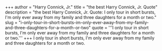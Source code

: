 +++
author = "Harry Connick, Jr."
title = "the best Harry Connick, Jr. Quote"
description = "the best Harry Connick, Jr. Quote: I only tour in short bursts, I'm only ever away from my family and three daughters for a month or two."
slug = "i-only-tour-in-short-bursts-im-only-ever-away-from-my-family-and-three-daughters-for-a-month-or-two"
quote = '''I only tour in short bursts, I'm only ever away from my family and three daughters for a month or two.'''
+++
I only tour in short bursts, I'm only ever away from my family and three daughters for a month or two.
